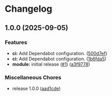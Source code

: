 # Changelog

## 1.0.0 (2025-09-05)


### Features

* **ci:** Add Dependabot configuration. ([500d7ef](https://github.com/gocloudLa/terraform-aws-wrapper-dynamodb/commit/500d7efea940ad51cc8e7c08aeae02824c76ec43))
* **ci:** Add Dependabot configuration. ([1b6fda5](https://github.com/gocloudLa/terraform-aws-wrapper-dynamodb/commit/1b6fda5192291b0b6086e5e8f5609d94fe420527))
* **module:** initial release ([#1](https://github.com/gocloudLa/terraform-aws-wrapper-dynamodb/issues/1)) ([a3f9778](https://github.com/gocloudLa/terraform-aws-wrapper-dynamodb/commit/a3f97788d4b0d3f71f52d229e6d80a3c3413827b))


### Miscellaneous Chores

* release 1.0.0 ([aad1cde](https://github.com/gocloudLa/terraform-aws-wrapper-dynamodb/commit/aad1cde23f42c83573d613621b9ad08cd5110cd3))
